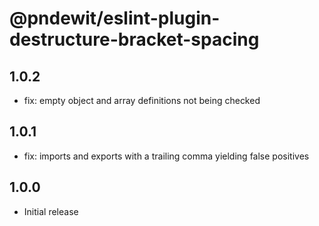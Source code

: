 # @pndewit/eslint-plugin-destructure-bracket-spacing

## 1.0.2

- fix: empty object and array definitions not being checked

## 1.0.1

- fix: imports and exports with a trailing comma yielding false positives

## 1.0.0

- Initial release